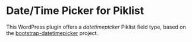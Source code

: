 # Date/Time Picker for Piklist

This WordPress plugin offers a *datetimepicker* Piklist field type, based on the [bootstrap-datetimepicker](https://github.com/Eonasdan/bootstrap-datetimepicker) project.


